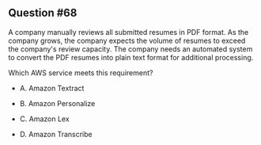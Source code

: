 ## Question #68

 A company manually reviews all submitted resumes in PDF format. As the company grows, the company expects the volume of resumes to exceed the company's review capacity. The company needs an automated system to convert the PDF resumes into plain text format for additional processing.

Which AWS service meets this requirement?

- A. Amazon Textract

- B. Amazon Personalize

- C. Amazon Lex

- D. Amazon Transcribe